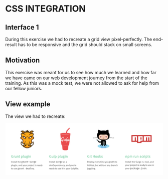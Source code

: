 # CSS INTEGRATION 

## Interface 1

During this exercise we had to recreate a grid view pixel-perfectly. The end-result has to be responsive and the grid should stack on small screens.

## Motivation 

This exercise was meant for us to see how much we learned and how far we have came on our web development journey from the start of the training. As this was a mock test, we were not allowed to ask for help from our fellow juniors.

## View example

The view we had to recreate:

[![](images/03.zone-benefits-grid.png)](./images/03.zone-benefits-grid.png)

